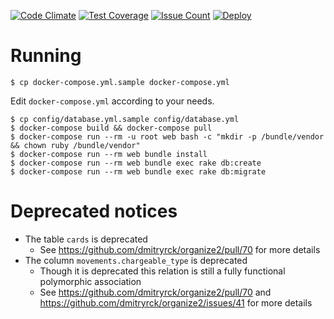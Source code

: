 [![Code Climate](https://codeclimate.com/github/dmitryrck/organize2/badges/gpa.svg)](https://codeclimate.com/github/dmitryrck/organize2)
[![Test Coverage](https://codeclimate.com/github/dmitryrck/organize2/badges/coverage.svg)](https://codeclimate.com/github/dmitryrck/organize2/coverage)
[![Issue Count](https://codeclimate.com/github/dmitryrck/organize2/badges/issue_count.svg)](https://codeclimate.com/github/dmitryrck/organize2)
[![Deploy](https://www.herokucdn.com/deploy/button.svg)](https://heroku.com/deploy)

# Running

```terminal
$ cp docker-compose.yml.sample docker-compose.yml
```

Edit `docker-compose.yml` according to your needs.

```terminal
$ cp config/database.yml.sample config/database.yml
$ docker-compose build && docker-compose pull
$ docker-compose run --rm -u root web bash -c "mkdir -p /bundle/vendor && chown ruby /bundle/vendor"
$ docker-compose run --rm web bundle install
$ docker-compose run --rm web bundle exec rake db:create
$ docker-compose run --rm web bundle exec rake db:migrate
```

# Deprecated notices

* The table `cards` is deprecated
  * See https://github.com/dmitryrck/organize2/pull/70 for more details
* The column `movements.chargeable_type` is deprecated
  * Though it is deprecated this relation is still a fully functional polymorphic association
  * See https://github.com/dmitryrck/organize2/pull/70 and https://github.com/dmitryrck/organize2/issues/41 for more details
